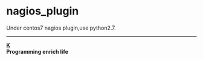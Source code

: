 nagios_plugin
======
Under centos7 nagios plugin,use python2.7.
                                

_________
[__K__](https://www.ktianc.com "ktianc")  
    __Programming enrich life__


